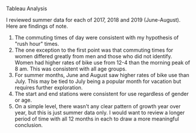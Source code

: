 Tableau Analysis

I reviewed summer data for each of 2017, 2018 and 2019 (June-August). Here are findings of note.

1. The commuting times of day were consistent with my hypothesis of "rush hour" times.
2. The one exception to the first point was that commuting times for women differed greatly from men and those who did not identify. Women had higher rates of bike use from 12-4 than the morning peak of 8 am. This was consistent with all age groups. 
3. For summer months, June and August saw higher rates of bike use than July. This may be tied to July being a popular month for vacation but requires further exploration.
4. The start and end stations were consistent for use regardless of gender or age.
5. On a simple level, there wasn't any clear pattern of growth year over year, but this is just summer data only. I would want to review a longer period of time with all 12 months in each to draw a more meaningful conclusion.